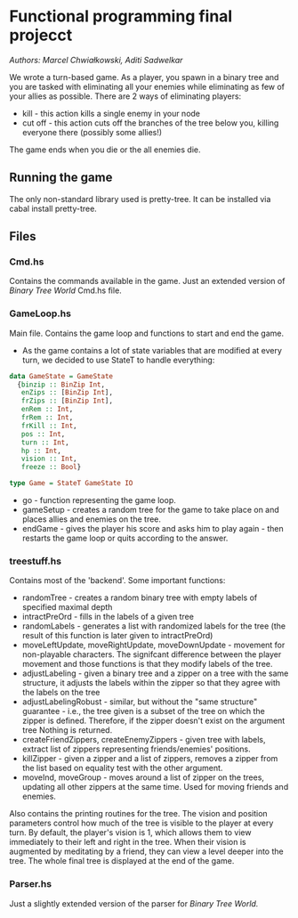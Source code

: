 # Functional programming final projecct

*Authors: Marcel Chwiałkowski, Aditi Sadwelkar*

We wrote a turn-based game. As a player, you spawn in a binary tree and you are tasked with eliminating all your enemies while eliminating as few of your allies as possible. There are 2 ways of eliminating players:

* kill - this action kills a single enemy in your node
* cut off - this action cuts off the branches of the tree below you, killing everyone there (possibly some allies!)

The game ends when you die or the all enemies die.

## Running the game

The only non-standard library used is pretty-tree. It can be installed via
cabal install pretty-tree.

## Files

### Cmd.hs

Contains the commands available in the game. Just an extended version of *Binary Tree World* Cmd.hs file.

### GameLoop.hs

Main file. Contains the game loop and functions to start and end the game.

* As the game contains a lot of state variables that are modified at every turn, we decided to use StateT to handle everything:

```haskell
data GameState = GameState
  {binzip :: BinZip Int,
   enZips :: [BinZip Int],
   frZips :: [BinZip Int],
   enRem :: Int,
   frRem :: Int,
   frKill :: Int,
   pos :: Int, 
   turn :: Int,
   hp :: Int,
   vision :: Int,
   freeze :: Bool}

type Game = StateT GameState IO
```

* go - function representing the game loop.
* gameSetup - creates a random tree for the game to take place on and places allies and enemies on the tree.
* endGame - gives the player his score and asks him to play again - then restarts the game loop or quits according to the answer.

### treestuff.hs

Contains most of the 'backend'. Some important functions:

* randomTree - creates a random binary tree with empty labels of specified maximal depth
* intractPreOrd - fills in the labels of a given tree
* randomLabels - generates a list with randomized labels for the tree (the result of this function is later given to intractPreOrd)
* moveLeftUpdate, moveRightUpdate, moveDownUpdate - movement for non-playable characters. The signifcant difference between the player movement and those functions is that they modify labels of the tree.
* adjustLabeling - given a binary tree and a zipper on a tree with the same structure, it adjusts the labels within the zipper so that they agree with the labels on the tree
* adjustLabelingRobust - similar, but without the "same structure" guarantee - i.e., the tree given is a subset of the tree on which the zipper is defined. Therefore, if the zipper doesn't exist on the argument tree Nothing is returned.
* createFriendZippers, createEnemyZippers - given tree with labels, extract list of zippers representing friends/enemies' positions.
* killZipper - given a zipper and a list of zippers, removes a zipper from the list based on equality test with the other argument.
* moveInd, moveGroup - moves around a list of zipper on the trees, updating all other zippers at the same time. Used for moving friends and enemies.

Also contains the printing routines for the tree. The vision and position parameters control how much of the tree is visible to the player at every turn. 
By default, the player's vision is 1, which allows them to view immediately to their left and right in the tree. 
When their vision is augmented by meditating by a friend, they can view a level deeper into the tree. 
The whole final tree is displayed at the end of the game. 

### Parser.hs

Just a slightly extended version of the parser for *Binary Tree World.*
